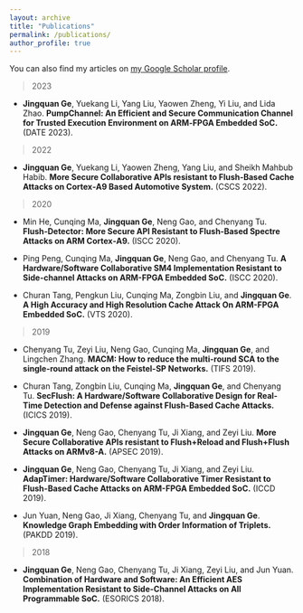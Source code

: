 ```yaml
---
layout: archive
title: "Publications"
permalink: /publications/
author_profile: true
---
```

You can also find my articles on <a href="https://scholar.google.com/citations?hl=en&user=v1HnGGEAAAAJ">my Google Scholar profile</a>.


> 2023
- **Jingquan Ge**, Yuekang Li, Yang Liu, Yaowen Zheng, Yi Liu, and Lida Zhao. 
**PumpChannel: An Efficient and Secure Communication Channel for Trusted Execution Environment on ARM‑FPGA Embedded SoC.** (DATE 2023).



> 2022
- **Jingquan Ge**, Yuekang Li, Yaowen Zheng, Yang Liu, and Sheikh Mahbub Habib. 
**More Secure Collaborative APIs resistant to Flush‑Based Cache Attacks on Cortex‑A9 Based Automotive System.** (CSCS 2022).



> 2020

- Min He, Cunqing Ma, **Jingquan Ge**, Neng Gao, and Chenyang Tu. 
  **Flush‑Detector: More Secure API Resistant to Flush‑Based Spectre Attacks on ARM Cortex‑A9.** (ISCC 2020).

- Ping Peng, Cunqing Ma, **Jingquan Ge**, Neng Gao, and Chenyang Tu. 
**A Hardware/Software Collaborative SM4 Implementation Resistant to Side-channel Attacks on ARM-FPGA Embedded SoC.** (ISCC 2020).

- Churan Tang, Pengkun Liu, Cunqing Ma, Zongbin Liu, and **Jingquan Ge**. 
**A High Accuracy and High Resolution Cache Attack On ARM-FPGA Embedded SoC.** (VTS 2020).



> 2019

- Chenyang Tu, Zeyi Liu, Neng Gao, Cunqing Ma, **Jingquan Ge**, and Lingchen Zhang. 
**MACM: How to reduce the multi-round SCA to the single-round attack on the Feistel-SP Networks.** (TIFS 2019).

- Churan Tang, Zongbin Liu, Cunqing Ma, **Jingquan Ge**, and Chenyang Tu.
**SecFlush: A Hardware/Software Collaborative Design for Real-Time Detection and Defense against Flush-Based Cache Attacks.** (ICICS 2019).

- **Jingquan Ge**, Neng Gao, Chenyang Tu, Ji Xiang, and Zeyi Liu. 
**More Secure Collaborative APIs resistant to Flush+Reload and Flush+Flush Attacks on ARMv8-A.** (APSEC 2019).

- **Jingquan Ge**, Neng Gao, Chenyang Tu, Ji Xiang, and Zeyi Liu. 
**AdapTimer: Hardware/Software Collaborative Timer Resistant to Flush-Based Cache Attacks on ARM-FPGA Embedded SoC.** (ICCD 2019).

- Jun Yuan, Neng Gao, Ji Xiang, Chenyang Tu, and **Jingquan Ge**. 
**Knowledge Graph Embedding with Order Information of Triplets.** (PAKDD 2019).

> 2018

- **Jingquan Ge**, Neng Gao, Chenyang Tu, Ji Xiang, Zeyi Liu, and Jun Yuan. 
**Combination of Hardware and Software: An Efficient AES Implementation Resistant to Side-Channel Attacks on All Programmable SoC.** (ESORICS 2018).






